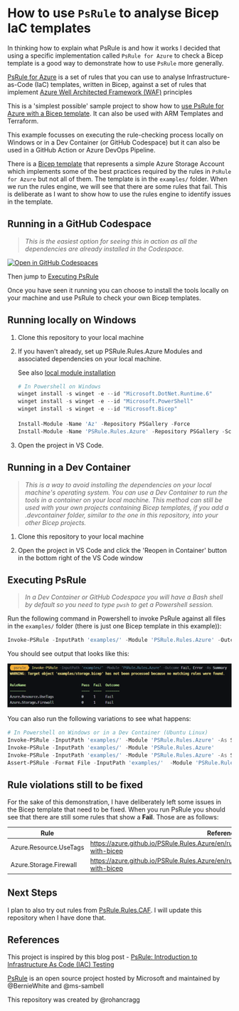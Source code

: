﻿# How to use `PsRule` to analyse Bicep IaC templates #

In thinking how to explain what PsRule is and how it works I decided that using a specific implementation called `PsRule for Azure` to check a Bicep template is a good way to demonstrate how to use `PsRule` more generally.

[PsRule for Azure](https://azure.github.io/PSRule.Rules.Azure/about/) is a set of rules that you can use to analyse Infrastructure-as-Code (IaC) templates, written in Bicep, against a set of rules that implement [Azure Well Architected Framework (WAF)](https://learn.microsoft.com/azure/architecture/framework/) principles

This is a 'simplest possible' sample project to show how to [use PsRule for Azure with a Bicep template](https://azure.github.io/PSRule.Rules.Azure/using-bicep/). It can also be used with ARM Templates and Terraform.

This example focusses on executing the rule-checking process locally on Windows or in a Dev Container (or GitHub Codespace) but it can also be used in a GitHub Action or Azure DevOps Pipeline.

There is a [Bicep template](examples/storage.bicep) that represents a simple Azure Storage Account which implements some of the best practices required by the rules in `PsRule for Azure` but not all of them. The template is in the `examples/` folder. When we run the rules engine, we will see that there are some rules that fail. This is deliberate as I want to show how to use the rules engine to identify issues in the template.

## Running in a GitHub Codespace ##

> *This is the easiest option for seeing this in action as all the dependencies are already installed in the Codespace.*

[![Open in GitHub Codespaces](https://github.com/codespaces/badge.svg)](https://codespaces.new/qnrl/PsRule-Demo?quickstart=1)

Then jump to [Executing PsRule](#executing-psrule)

Once you have seen it running you can choose to install the tools locally on your machine and use PsRule to check your own Bicep templates.

## Running locally on Windows ##

1. Clone this repository to your local machine

2. If you haven't already, set up PSRule.Rules.Azure Modules and associated dependencies on your local machine.

    See also [local module installation](https://azure.github.io/PSRule.Rules.Azure/install-instructions/?WT.mc_id=modinfra-72253-socuff#getting-the-modules)

    ```powershell
    # In Powershell on Windows
    winget install -s winget -e --id "Microsoft.DotNet.Runtime.6"
    winget install -s winget -e --id "Microsoft.PowerShell"
    winget install -s winget -e --id "Microsoft.Bicep"

    Install-Module -Name 'Az' -Repository PSGallery -Force
    Install-Module -Name 'PSRule.Rules.Azure' -Repository PSGallery -Scope CurrentUser
    ```

3. Open the project in VS Code.

## Running in a Dev Container ##

> *This is a way to avoid installing the dependencies on your local machine's operating system. You can use a Dev Container to run the tools in a container on your local machine. This method can still be used with your own projects containing Bicep templates, if you add a .devcontainer folder, similar to the one in this repository, into your other Bicep projects.*

1. Clone this repository to your local machine

2. Open the project in VS Code and click the 'Reopen in Container' button in the bottom right of the VS Code window

## Executing PsRule ##

> *In a Dev Container or GitHub Codespace you will have a Bash shell by default so you need to type `pwsh` to get a Powershell session.*

Run the following command in Powershell to invoke PsRule against all files in the `examples/` folder (there is just one Bicep template in this example)):

```powershell
Invoke-PSRule -InputPath 'examples/' -Module 'PSRule.Rules.Azure' -Outcome Fail, Error -As Summary
```

You should see output that looks like this:

[![assets/psrule-invoke.png](assets/psrule-invoke.png)](assets/psrule-invoke.png)

You can also run the following variations to see what happens:

```powershell
# In Powershell on Windows or in a Dev Container (Ubuntu Linux)
Invoke-PSRule -InputPath 'examples/' -Module 'PSRule.Rules.Azure' -As Summary
Invoke-PSRule -InputPath 'examples/' -Module 'PSRule.Rules.Azure'
Invoke-PSRule -InputPath 'examples/' -Module 'PSRule.Rules.Azure' -As Summary -OutputPath 'output/summary.json'
Assert-PSRule -Format File -InputPath 'examples/'  -Module 'PSRule.Rules.Azure' -Outcome Fail, Error
```

## Rule violations still to be fixed ##

For the sake of this demonstration, I have deliberately left some issues in the Bicep template that need to be fixed. When you run PsRule you should see that there are still some rules that show a **Fail**. Those are as follows:

|          Rule          |                                             Reference                                              |
| ---------------------- | -------------------------------------------------------------------------------------------------- |
| Azure.Resource.UseTags | <https://azure.github.io/PSRule.Rules.Azure/en/rules/Azure.Resource.UseTags/#configure-with-bicep> |
| Azure.Storage.Firewall | <https://azure.github.io/PSRule.Rules.Azure/en/rules/Azure.Storage.Firewall/#configure-with-bicep> |

## Next Steps ##

I plan to also try out rules from [PsRule.Rules.CAF](https://github.com/microsoft/PSRule.Rules.CAF). I will update this repository when I have done that.

## References ##

This project is inspired by this blog post - [PsRule: Introduction to Infrastructure As Code (IAC) Testing](https://techcommunity.microsoft.com/t5/itops-talk-blog/psrule-introduction-to-infrastructure-as-code-iac-testing/ba-p/3580746)

[PsRule](https://github.com/microsoft/PSRule) is an open source project hosted by Microsoft and maintained by @BernieWhite and @ms-sambell

This repository was created by @rohancragg
